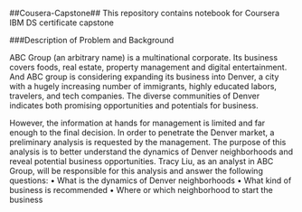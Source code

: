 ##Cousera-Capstone##
This repository contains notebook for Coursera IBM DS certificate capstone

###Description of Problem and Background

ABC Group (an arbitrary name) is a multinational corporate. Its business covers foods, real estate, property management and digital entertainment. And ABC group is considering expanding its business into Denver, a city with a hugely increasing number of immigrants, highly educated labors, travelers,  and tech companies. The diverse communities of Denver indicates both promising opportunities and potentials for business. 

However, the information at hands for management is limited and far enough to the final decision. In order to penetrate the Denver market, a preliminary analysis is requested by the management. The purpose of this analysis is to better understand the dynamics of Denver neighborhoods and reveal potential business opportunities. Tracy Liu, as an analyst in ABC Group, will be responsible for this analysis and answer the following questions:
    •	What is the dynamics of Denver neighborhoods
    •	What kind of business is recommended
    •	Where or which neighborhood to start the business
